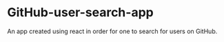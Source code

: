 # GitHub-user-search-app
An app created using react in order for one to search for users on GitHub.

